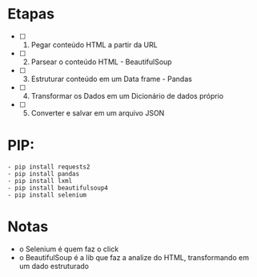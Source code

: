 # Etapas
- [ ] 1. Pegar conteúdo HTML a partir da URL
- [ ] 2. Parsear o conteúdo HTML - BeautifulSoup
- [ ] 3. Estruturar conteúdo em um Data frame - Pandas
- [ ] 4. Transformar os Dados em um Dicionário de dados próprio
- [ ] 5. Converter e salvar em um arquivo JSON

# PIP:
    - pip install requests2
    - pip install pandas
    - pip install lxml
    - pip install beautifulsoup4
    - pip install selenium

# Notas
- o Selenium é quem faz o click
- o BeautifulSoup é a lib que faz a analize do HTML, transformando em um dado estruturado